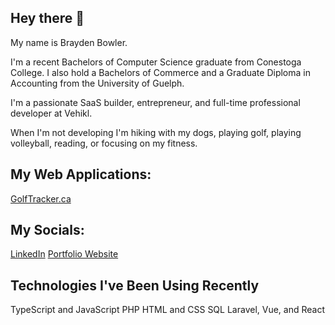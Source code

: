 ## Hey there 👋

My name is Brayden Bowler. 

I'm a recent Bachelors of Computer Science graduate from Conestoga College. I also hold a Bachelors of Commerce and a Graduate Diploma in Accounting from the University of Guelph.

I'm a passionate SaaS builder, entrepreneur, and full-time professional developer at Vehikl. 

When I'm not developing I'm hiking with my dogs, playing golf, playing volleyball, reading, or focusing on my fitness. 

## My Web Applications:
[GolfTracker.ca](https://www.golftracker.ca)

## My Socials:
[LinkedIn](https://www.linkedin.com/in/brayden-bowler/)
[Portfolio Website](https://www.8bitsmakeabray.ca)

## Technologies I've Been Using Recently
TypeScript and JavaScript
PHP
HTML and CSS
SQL
Laravel, Vue, and React

